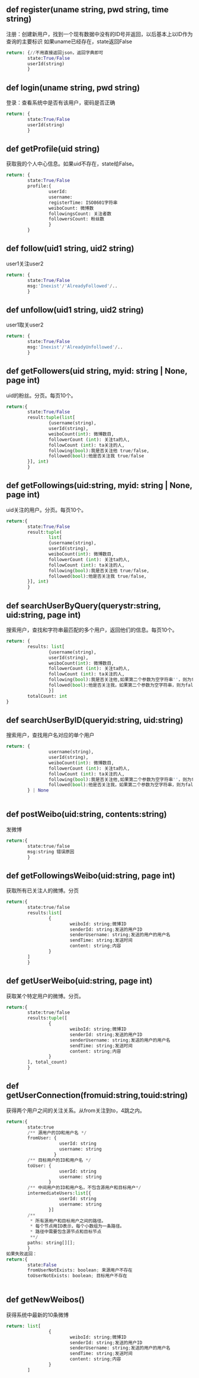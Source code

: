 ## def register(uname string, pwd string, time string)
注册：创建新用户，找到一个现有数据中没有的ID号并返回，以后基本上以ID作为查询的主要标识
如果uname已经存在，state返回False
```python
return: {//不用直接返回json，返回字典即可
        state:True/False
        userId(string)
        }

```

## def login(uname string, pwd string)
登录：查看系统中是否有该用户，密码是否正确
```python
return: {
        state:True/False
        userId(string)
        }

```

## def getProfile(uid string)
获取我的个人中心信息。如果uid不存在，state给False。
```python
return: {
        state:True/False
        profile:{
                userId:
                username: 
                registerTime: ISO8601字符串
                weiboCount: 微博数
                followingsCount: 关注者数
                followersCount: 粉丝数
                }
        }
```

## def follow(uid1 string, uid2 string)
user1关注user2
```python
return: {
        state:True/False
        msg:'Inexist'/'AlreadyFollowed'/..
        }
```

## def unfollow(uid1 string, uid2 string)
user1取关user2
```python
return: {
        state:True/False
        msg:'Inexist'/'AlreadyUnfollowed'/..
        }
```

## def getFollowers(uid string, myid: string | None, page int)
uid的粉丝。分页。每页10个。
```python
return:{
        state:True/False
        result:tuple(list[
                {username(string),
                userId(string),
                weiboCount(int): 微博数目,
                followerCount (int): 关注ta的人,
                followCount (int): ta关注的人,
                following(bool):我是否关注他 true/false,
                followed(bool):他是否关注我 true/false
        }], int)
        } 
```

## def getFollowings(uid:string, myid: string | None, page int)
uid关注的用户。分页。每页10个。
```python
return:{
        state:True/False
        result:tuple(
                list[
                {username(string),
                userId(string),
                weiboCount(int): 微博数目,
                followerCount (int): 关注ta的人,
                followCount (int): ta关注的人,
                following(bool):我是否关注他 true/false,
                followed(bool):他是否关注我 true/false,
        }], int)
        }  
```

## def searchUserByQuery(querystr:string, uid:string, page int)
搜索用户，查找和字符串最匹配的多个用户，返回他们的信息。每页10个。
```python
return: {
        results: list[
                {username(string),
                userId(string),
                weiboCount(int): 微博数目,
                followerCount (int): 关注ta的人,
                followCount (int): ta关注的人,
                following(bool):我是否关注他,如果第二个参数为空字符串''，则为false true/false,
                followed(bool):他是否关注我，如果第二个参数为空字符串，则为false true/false,
                }]
        totalCount: int
}
```

## def searchUserByID(queryid:string, uid:string)
搜索用户，查找用户名对应的单个用户
```python
return: {
                username(string),
                userId(string),
                weiboCount(int): 微博数目,
                followerCount (int): 关注ta的人,
                followCount (int): ta关注的人,
                following(bool):我是否关注他,如果第二个参数为空字符串''，则为false true/false,
                followed(bool):他是否关注我，如果第二个参数为空字符串，则为false true/false,
        } | None
        
```

## def postWeibo(uid:string, contents:string)
发微博
```python
return:{
        state:true/false
        msg:string 错误原因
        }
```

## def getFollowingsWeibo(uid:string, page int)
获取所有已关注人的微博。分页
```python
return:{
        state:true/false
        results:list[
                {
                        weiboId: string;微博ID
                        senderId: string;发送的用户ID
                        senderUsername: string;发送的用户的用户名
                        sendTime: string;发送时间
                        content: string;内容
                }  
        ]
        }
```

## def getUserWeibo(uid:string, page int)
获取某个特定用户的微博。分页。
```python
return:{
        state:true/false
        results:tuple([
                {
                        weiboId: string;微博ID
                        senderId: string;发送的用户ID
                        senderUsername: string;发送的用户的用户名
                        sendTime: string;发送时间
                        content: string;内容
                }  
        ], total_count)
        }
```

## def getUserConnection(fromuid:string,touid:string)
获得两个用户之间的关注关系。从from关注到to，4跳之内。
```python
return:{
        state:true
        /** 源用户的ID和用户名 */
        fromUser: {
                    userId: string
                    username: string
                  }
        /** 目标用户的ID和用户名 */
        toUser: {
                    userId: string
                    username: string
                }
        /** 中间用户的ID和用户名，不包含源用户和目标用户*/
        intermediateUsers:list[{
                    userId: string
                    username: string
                }]
        /**
         * 所有源用户和目标用户之间的路径。
         * 每个节点用ID表示，每个小数组为一条路径。
         * 路径中需要包含源节点和目标节点
         **/
        paths: string[][];
        }
如果失败返回：
return:{
        state:False
        fromUserNotExists: boolean; 来源用户不存在
        toUserNotExists: boolean; 目标用户不存在
        
```


## def getNewWeibos()
获得系统中最新的10条微博
```python
return: list[
                {
                        weiboId: string;微博ID
                        senderId: string;发送的用户ID
                        senderUsername: string;发送的用户的用户名
                        sendTime: string;发送时间
                        content: string;内容
                }  
        ]
```


